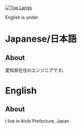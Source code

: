 [![Top Langs](https://github-readme-stats.vercel.app/api/top-langs/?username=Yama-Haya)](https://github.com/anuraghazra/github-readme-stats)

English is under

# Japanese/日本語
## About
愛知県在住のエンジニアです。  

# English
## About
I live in Aichi Prefecture, Japan.  
